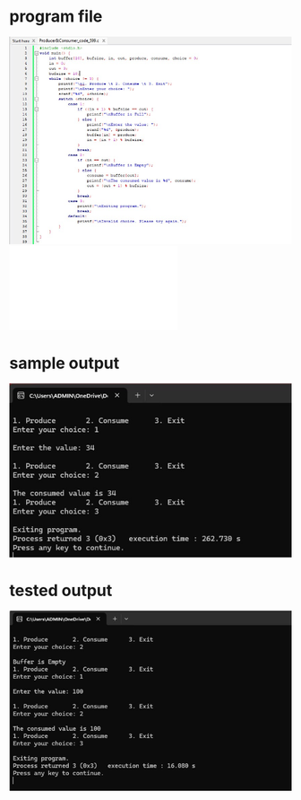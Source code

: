 # program file
![program file](Producer&Consumer_code_599.jpeg)
![program file](Producer&Consumerfile.c)

# sample output
![sample output](Producer&Consumer_IO_599.jpeg)

# tested output
![tested output](Producer&Consumer_EO_599.jpeg)
